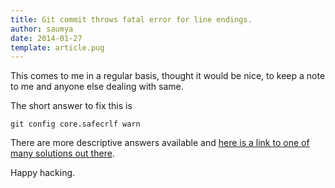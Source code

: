 ```yaml
---
title: Git commit throws fatal error for line endings.
author: saumya
date: 2014-01-27
template: article.pug
---
```


This comes to me in a regular basis, thought it would be nice, to keep a note to me and anyone else dealing with same.     

The short answer to fix this is
```
git config core.safecrlf warn
```
There are more descriptive answers available and [here is a link to one of many solutions out there][1].


Happy hacking.



[1]: http://stackoverflow.com/questions/15467507/trying-to-commit-git-files-but-getting-fatal-lf-would-be-replaced-by-crlf-in






